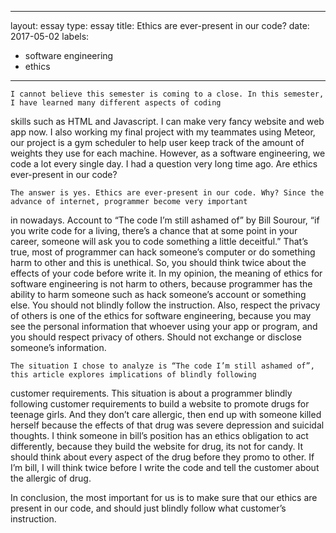 
---
layout: essay
type: essay
title: Ethics are ever-present in our code?
date: 2017-05-02
labels:
  - software engineering
  - ethics
---

    I cannot believe this semester is coming to a close. In this semester, I have learned many different aspects of coding 
skills such as HTML and Javascript. I can make very fancy website and web app now. I also working my final project with 
my teammates using Meteor, our project is a gym scheduler to help user keep track of the amount of weights they use for each
machine. However, as a software engineering, we code a lot every single day. I had a question very long time ago. Are ethics
ever-present in our code?

    The answer is yes. Ethics are ever-present in our code. Why? Since the advance of internet, programmer become very important 
in nowadays. Account to “The code I’m still ashamed of” by Bill Sourour, “if you write code for a living, there’s a chance 
that at some point in your career, someone will ask you to code something a little deceitful.” That’s true, most of programmer
can hack someone’s computer or do something harm to other and this is unethical. So, you should think twice about the effects 
of your code before write it. In my opinion, the meaning of ethics for software engineering is not harm to others, because 
programmer has the ability to harm someone such as hack someone’s account or something else. You should not blindly follow the
instruction. Also, respect the privacy of others is one of the ethics for software engineering, because you may see the 
personal information that whoever using your app or program, and you should respect privacy of others. Should not exchange or
disclose someone’s information.

    The situation I chose to analyze is “The code I’m still ashamed of”, this article explores implications of blindly following 
customer requirements. This situation is about a programmer blindly following customer requirements to build a website to 
promote drugs for teenage girls. And they don’t care allergic, then end up with someone killed herself because the effects of
that drug was severe depression and suicidal thoughts. I think someone in bill’s position has an ethics obligation to act 
differently, because they build the website for drug, its not for candy. It should think about every aspect of the drug before
they promo to other. If I’m bill, I will think twice before I write the code and tell the customer about the allergic of drug.

In conclusion, the most important for us is to make sure that our ethics are present in our code, and should just blindly
follow what customer’s instruction.
